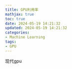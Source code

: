 ```yaml
---
title: GPU利用率
mathjax: true
toc: true
date: 2024-05-19 14:21:32
updated: 2024-05-19 14:21:32
categories:
- Machine Learning
tags:
- GPU
---
```

现代gpu